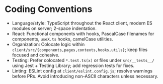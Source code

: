 # Coding Conventions
- Language/style: TypeScript throughout the React client, modern ES modules on server; 2-space indentation.
- React: Functional components with hooks, PascalCase filenames for components, `useX.ts` hooks, camelCase utilities.
- Organization: Colocate logic within `client/src/{components,pages,contexts,hooks,utils}`; keep files focused and cohesive.
- Testing: Prefer colocated `*.test.ts(x)` or files under `src/__tests__/` using Jest + Testing Library; add regression tests for fixes.
- Linting: ESLint config at `client/eslint.config.js`; resolve warnings before PRs. Avoid introducing non-ASCII characters unless necessary.